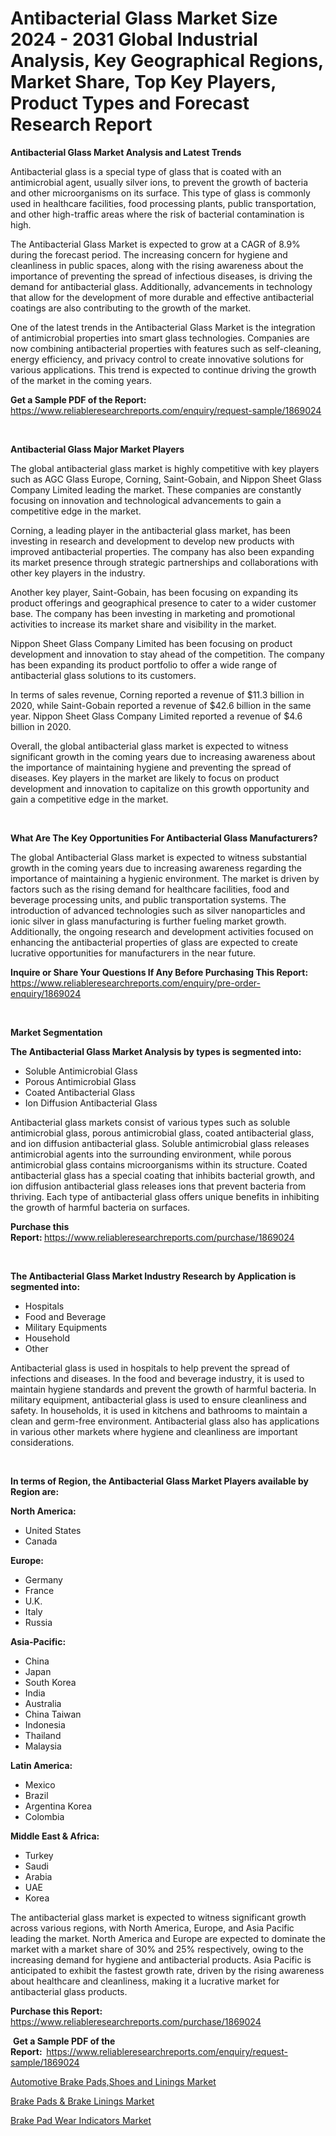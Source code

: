 <p><h1>Antibacterial Glass Market Size 2024 - 2031 Global Industrial Analysis, Key Geographical Regions, Market Share, Top Key Players, Product Types and Forecast Research Report</h1></p><p><strong>Antibacterial Glass Market Analysis and Latest Trends</strong></p>
<p><p>Antibacterial glass is a special type of glass that is coated with an antimicrobial agent, usually silver ions, to prevent the growth of bacteria and other microorganisms on its surface. This type of glass is commonly used in healthcare facilities, food processing plants, public transportation, and other high-traffic areas where the risk of bacterial contamination is high.</p><p>The Antibacterial Glass Market is expected to grow at a CAGR of 8.9% during the forecast period. The increasing concern for hygiene and cleanliness in public spaces, along with the rising awareness about the importance of preventing the spread of infectious diseases, is driving the demand for antibacterial glass. Additionally, advancements in technology that allow for the development of more durable and effective antibacterial coatings are also contributing to the growth of the market.</p><p>One of the latest trends in the Antibacterial Glass Market is the integration of antimicrobial properties into smart glass technologies. Companies are now combining antibacterial properties with features such as self-cleaning, energy efficiency, and privacy control to create innovative solutions for various applications. This trend is expected to continue driving the growth of the market in the coming years.</p></p>
<p><strong>Get a Sample PDF of the Report:&nbsp;</strong> <a href="https://www.reliableresearchreports.com/enquiry/request-sample/1869024">https://www.reliableresearchreports.com/enquiry/request-sample/1869024</a></p>
<p>&nbsp;</p>
<p><strong>Antibacterial Glass Major Market Players</strong></p>
<p><p>The global antibacterial glass market is highly competitive with key players such as AGC Glass Europe, Corning, Saint-Gobain, and Nippon Sheet Glass Company Limited leading the market. These companies are constantly focusing on innovation and technological advancements to gain a competitive edge in the market.</p><p>Corning, a leading player in the antibacterial glass market, has been investing in research and development to develop new products with improved antibacterial properties. The company has also been expanding its market presence through strategic partnerships and collaborations with other key players in the industry.</p><p>Another key player, Saint-Gobain, has been focusing on expanding its product offerings and geographical presence to cater to a wider customer base. The company has been investing in marketing and promotional activities to increase its market share and visibility in the market.</p><p>Nippon Sheet Glass Company Limited has been focusing on product development and innovation to stay ahead of the competition. The company has been expanding its product portfolio to offer a wide range of antibacterial glass solutions to its customers.</p><p>In terms of sales revenue, Corning reported a revenue of $11.3 billion in 2020, while Saint-Gobain reported a revenue of $42.6 billion in the same year. Nippon Sheet Glass Company Limited reported a revenue of $4.6 billion in 2020.</p><p>Overall, the global antibacterial glass market is expected to witness significant growth in the coming years due to increasing awareness about the importance of maintaining hygiene and preventing the spread of diseases. Key players in the market are likely to focus on product development and innovation to capitalize on this growth opportunity and gain a competitive edge in the market.</p></p>
<p>&nbsp;</p>
<p><strong>What Are The Key Opportunities For Antibacterial Glass Manufacturers?</strong></p>
<p><p>The global Antibacterial Glass market is expected to witness substantial growth in the coming years due to increasing awareness regarding the importance of maintaining a hygienic environment. The market is driven by factors such as the rising demand for healthcare facilities, food and beverage processing units, and public transportation systems. The introduction of advanced technologies such as silver nanoparticles and ionic silver in glass manufacturing is further fueling market growth. Additionally, the ongoing research and development activities focused on enhancing the antibacterial properties of glass are expected to create lucrative opportunities for manufacturers in the near future.</p></p>
<p><strong>Inquire or Share Your Questions If Any Before Purchasing This Report:</strong> <a href="https://www.reliableresearchreports.com/enquiry/pre-order-enquiry/1869024">https://www.reliableresearchreports.com/enquiry/pre-order-enquiry/1869024</a></p>
<p>&nbsp;</p>
<p><strong>Market Segmentation</strong></p>
<p><strong>The Antibacterial Glass Market Analysis by types is segmented into:</strong></p>
<p><ul><li>Soluble Antimicrobial Glass</li><li>Porous Antimicrobial Glass</li><li>Coated Antibacterial Glass</li><li>Ion Diffusion Antibacterial Glass</li></ul></p>
<p><p>Antibacterial glass markets consist of various types such as soluble antimicrobial glass, porous antimicrobial glass, coated antibacterial glass, and ion diffusion antibacterial glass. Soluble antimicrobial glass releases antimicrobial agents into the surrounding environment, while porous antimicrobial glass contains microorganisms within its structure. Coated antibacterial glass has a special coating that inhibits bacterial growth, and ion diffusion antibacterial glass releases ions that prevent bacteria from thriving. Each type of antibacterial glass offers unique benefits in inhibiting the growth of harmful bacteria on surfaces.</p></p>
<p><strong>Purchase this Report:&nbsp;</strong><a href="https://www.reliableresearchreports.com/purchase/1869024">https://www.reliableresearchreports.com/purchase/1869024</a></p>
<p>&nbsp;</p>
<p><strong>The Antibacterial Glass Market Industry Research by Application is segmented into:</strong></p>
<p><ul><li>Hospitals</li><li>Food and Beverage</li><li>Military Equipments</li><li>Household</li><li>Other</li></ul></p>
<p><p>Antibacterial glass is used in hospitals to help prevent the spread of infections and diseases. In the food and beverage industry, it is used to maintain hygiene standards and prevent the growth of harmful bacteria. In military equipment, antibacterial glass is used to ensure cleanliness and safety. In households, it is used in kitchens and bathrooms to maintain a clean and germ-free environment. Antibacterial glass also has applications in various other markets where hygiene and cleanliness are important considerations.</p></p>
<p>&nbsp;</p>
<p><strong>In terms of Region, the Antibacterial Glass Market Players available by Region are:</strong></p>
<p>
    <p> <strong> North America: </strong>
        <ul>
            <li>United States</li>
            <li>Canada</li>
        </ul>
        </p> 
    <p> <strong> Europe: </strong>
        <ul>
            <li>Germany</li>
            <li>France</li>
            <li>U.K.</li>
            <li>Italy</li>
            <li>Russia</li>
        </ul>
        </p> 
    <p> <strong> Asia-Pacific: </strong>
        <ul>
            <li>China</li>
            <li>Japan</li>
            <li>South Korea</li>
            <li>India</li>
            <li>Australia</li>
            <li>China Taiwan</li>
            <li>Indonesia</li>
            <li>Thailand</li>
            <li>Malaysia</li>
        </ul>
        </p> 
    <p> <strong> Latin America: </strong>
        <ul>
            <li>Mexico</li>
            <li>Brazil</li>
            <li>Argentina Korea</li>
            <li>Colombia</li>
        </ul>
        </p> 
    <p> <strong> Middle East & Africa: </strong>
        <ul>
            <li>Turkey</li>
            <li>Saudi</li>
            <li>Arabia</li>
            <li>UAE</li>
            <li>Korea</li>
        </ul>
    </p>
    </p>
<p><p>The antibacterial glass market is expected to witness significant growth across various regions, with North America, Europe, and Asia Pacific leading the market. North America and Europe are expected to dominate the market with a market share of 30% and 25% respectively, owing to the increasing demand for hygiene and antibacterial products. Asia Pacific is anticipated to exhibit the fastest growth rate, driven by the rising awareness about healthcare and cleanliness, making it a lucrative market for antibacterial glass products.</p></p>
<p><strong>Purchase this Report: </strong><a href="https://www.reliableresearchreports.com/purchase/1869024">https://www.reliableresearchreports.com/purchase/1869024</a></p>
<p>&nbsp;<strong>Get a Sample PDF of the Report:&nbsp;&nbsp;</strong><a href="https://www.reliableresearchreports.com/enquiry/request-sample/1869024">https://www.reliableresearchreports.com/enquiry/request-sample/1869024</a></p>
<p><strong></strong></p>
<p><p><a href="https://view.publitas.com/reportprime-1/automotive-brake-pads-shoes-and-linings-market-size-furnishes-valuable-information-encompassing-market-share-market-trends-and-projections-spanning-from-2023-to-2030/">Automotive Brake Pads,Shoes and Linings Market</a></p><p><a href="https://view.publitas.com/reportprime-1/brake-pads-brake-linings-market-provides-detailed-segmentation-of-this-market-based-on-type-application-and-region-and-forecast-for-the-period-from-2023-2030/">Brake Pads & Brake Linings Market</a></p><p><a href="https://view.publitas.com/reportprime-1/global-brake-pad-wear-indicators-market-size-and-market-trends-insights-and-projections-from-2023-to-2030/">Brake Pad Wear Indicators Market</a></p></p>
